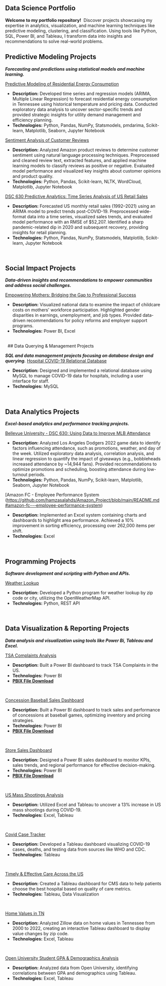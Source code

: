## Data Science Portfolio

**Welcome to my portfolio repository!** 
Discover projects showcasing my expertise in analytics, visualization, and machine learning techniques like predictive modeling, clustering, and classification. Using tools like Python, SQL, Power BI, and Tableau, I transform data into insights and recommendations to solve real-world problems.

<be>

## Predictive Modeling Projects

***Forecasting and predictions using statistical models and machine learning.***

[Predictive Modeling of Residential Energy Consumption](https://github.com/hamzasalahds/Electricity_Consumption_in_TN?tab=readme-ov-file#tennessee-energy-consumption-forecasting)
- **Description:** Developed time series and regression models (ARIMA, Multiple Linear Regression) to forecast residential energy consumption in Tennessee using historical temperature and pricing data. Conducted exploratory data analysis to uncover sector-specific trends and provided strategic insights for utility demand management and efficiency planning.
- **Technologies:** Python, Pandas, NumPy, Statsmodels, pmdarima, Scikit-learn, Matplotlib, Seaborn, Jupyter Notebook

<be>

[Sentiment Analysis of Customer Reviews](https://github.com/hamzasalahds/amazon_reviews/blob/main/README.md#--sentiment-analysis-of-customer-reviews--dsc-550-data-mining)
- **Description:** Analyzed Amazon product reviews to determine customer sentiment using natural language processing techniques. Preprocessed and cleaned review text, extracted features, and applied machine learning models to classify reviews as positive or negative. Evaluated model performance and visualized key insights about customer opinions and product quality. 
- **Technologies:** Python, Pandas, Scikit-learn, NLTK, WordCloud, Matplotlib, Jupyter Notebook

<be>

[DSC 630 Predictive Analytics: Time Series Analysis of US Retail Sales]()
- **Description:** Forecasted US monthly retail sales (1992–2021) using an ARIMA model to predict trends post-COVID-19. Preprocessed wide-format data into a time series, visualized sales trends, and evaluated model performance with an RMSE of $52,207. Identified a sharp pandemic-related dip in 2020 and subsequent recovery, providing insights for retail planning.
- **Technologies:** Python, Pandas, NumPy, Statsmodels, Matplotlib, Scikit-learn, Jupyter Notebook

<br />

## Social Impact Projects 

***Data-driven insights and recommendations to empower communities and address social challenges.***

[Empowering Mothers: Bridging the Gap to Professional Success](https://github.com/hamzasalahds/bridge-the-gap?tab=readme-ov-file#empowering-mothers-bridging-the-gap-to-professional-success)
- **Description:** Visualized national data to examine the impact of childcare costs on mothers' workforce participation. Highlighted gender disparities in earnings, unemployment, and job types. Provided data-driven recommendations for policy reforms and employer support programs.
- **Technologies:** Power BI, Excel
<br />
 
## Data Querying & Management Projects

***SQL and data management projects focusing on database design and querying.***
[Hospital COVID-19 Relational Database](https://github.com/hamzasalahds/hospital_database?tab=readme-ov-file#--covid-19-patient-data-management-system-)
- **Description:** Designed and implemented a relational database using MySQL to manage COVID-19 data for hospitals, including a user interface for staff.
- **Technologies:** MySQL
<br />


## Data Analytics Projects
***Excel-based analytics and performance tracking projects.***

[Bellevue University - DSC 630: Using Data to Improve MLB Attendance]()
- **Description:** Analyzed Los Angeles Dodgers 2022 game data to identify factors influencing attendance, such as promotions, weather, and day of the week. Utilized exploratory data analysis, correlation analysis, and linear regression to quantify the impact of giveaways (e.g., bobbleheads increased attendance by ~14,944 fans). Provided recommendations to optimize promotions and scheduling, boosting attendance during low-turnout periods.
- **Technologies:** Python, Pandas, NumPy, Scikit-learn, Matplotlib, Seaborn, Jupyter Notebook

[Amazon FC - Employee Performance System (https://github.com/hamzasalahds/Amazon_Project/blob/main/README.md#amazon-fc---employee-performance-system)
- **Description:** Implemented an Excel system containing charts and dashboards to highlight area performance. Achieved a 10% improvement in sorting efficiency, processing over 262,000 items per shift.
- **Technologies:** Excel
<br />

## Programming Projects
**_Software development and scripting with Python and APIs._**

[Weather Lookup](https://github.com/hamzasalahds/weather-lookup?tab=readme-ov-file#-dsc-510-programming---bellevue-university)
- **Description:** Developed a Python program for weather lookup by zip code or city, utilizing the OpenWeatherMap API.
- **Technologies:** Python, REST API
<br />

## Data Visualization & Reporting Projects
**_Data analysis and visualization using tools like Power Bi, Tableau and Excel._**

[TSA Complaints Analysis](https://1drv.ms/b/c/8232850de7f5f589/ESPpzVVPixdFihRHDNWBOhABzqXMPMurhiZHJnLCG5iLAg?e=vBAqzX)
- **Description:** Built a Power BI dashboard to track TSA Complaints in the US.
- **Technologies:** Power BI
- [**PBIX File Download**](https://1drv.ms/u/c/8232850de7f5f589/EXUyE0Ey2nlPqeCvx5i56IsBPWECKbIcLeAXn_mtwZiYjg?e=HHIfsX)

<br>

[Concession Baseball Sales Dashboard](https://1drv.ms/b/s!Aon19ecNhTKCgbV3dBp83UAYVuoJ1Q?e=H5230v)
- **Description:** Built a Power BI dashboard to track sales and performance of concessions at baseball games, optimizing inventory and pricing strategies.
- **Technologies:** Power BI
- [**PBIX File Download**](https://1drv.ms/u/s!Aon19ecNhTKCgbV1IqDZlEuzG5nALQ?e=B9U4pA)

<br>

[Store Sales Dashboard](https://1drv.ms/b/s!Aon19ecNhTKCgbV20rEKJWOOHrFJWQ?e=P2fepE)
- **Description:** Designed a Power BI sales dashboard to monitor KPIs, sales trends, and regional performance for effective decision-making.
- **Technologies:** Power BI
- [**PBIX File Download**](https://1drv.ms/u/s!Aon19ecNhTKCgbV0q8GDJZefIUDHEw?e=f07fRR)
 
<br>

[US Mass Shootings Analysis](https://github.com/hamzasalahds/US-Mass-Shootings-Analysis?tab=readme-ov-file#us-mass-shootings-analysis)
- **Description:** Utilized Excel and Tableau to uncover a 13% increase in US mass shootings during COVID-19.
- **Technologies:** Excel, Tableau

<br>

[Covid Case Tracker](https://public.tableau.com/app/profile/hamzasalahds/viz/GlobalCOVID-19CaseTracker/Covid-19CaseTracker)
- **Description:** Developed a Tableau dashboard visualizing COVID-19 cases, deaths, and testing data from sources like WHO and CDC.
- **Technologies:** Tableau

<br>

[Timely & Effective Care Across the US](https://public.tableau.com/app/profile/hamzasalahds/viz/TimelyEffectiveCarebyHospitalinTheUnitedStatesDashboardCMS/TimelyEffectiveCarebyHospitalinTheUnitedStatesDashboardCMS)
- **Description:** Created a Tableau dashboard for CMS data to help patients choose the best hospital based on quality of care metrics.
- **Technologies:** Tableau, Data Visualization

<br>

[Home Values in TN](https://public.tableau.com/app/profile/hamzasalahds/viz/Single-FamilyHomeValuesinTennesseeDashboardZillow/Dashboard)
- **Description:** Analyzed Zillow data on home values in Tennessee from 2000 to 2022, creating an interactive Tableau dashboard to display value changes by zip code.
- **Technologies:** Excel, Tableau
 
<br>

[Open University Student GPA & Demographics Analysis](https://public.tableau.com/app/profile/hamzasalahds/viz/StudentGPADemographicsAnalysisDashboardOpenUniversity/StudentGPADemographicsAnalysisDashboard)
- **Description:** Analyzed data from Open University, identifying correlations between GPA and demographics using Tableau.
- **Technologies:** Excel, Tableau
